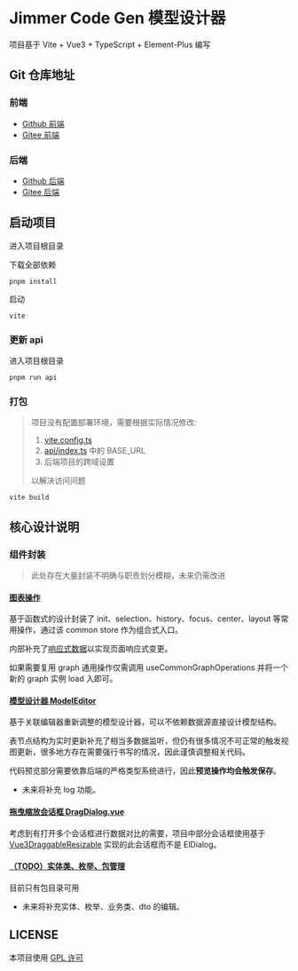 # Jimmer Code Gen 模型设计器

项目基于 Vite + Vue3 + TypeScript + Element-Plus 编写

## Git 仓库地址

### 前端
- [Github 前端](https://github.com/pot-mot/jimmer-code-gen-vue3)
- [Gitee 前端](https://gitee.com/run-around---whats-wrong/jimmer-code-gen-vue3)

### 后端
- [Github 后端](https://github.com/pot-mot/jimmer-code-gen-kotlin)
- [Gitee 后端](https://gitee.com/run-around---whats-wrong/jimmer-code-gen-kotlin)

## 启动项目

进入项目根目录

下载全部依赖
```
pnpm install
```

启动
```
vite
```

### 更新 api

进入项目根目录

```
pnpm run api
```

### 打包

> 项目没有配置部署环境，需要根据实际情况修改: 
> 
> 1. [vite.config.ts](vite.config.ts) 
> 2. [api/index.ts](src%2Fapi%2Findex.ts) 中的 BASE_URL
> 3. 后端项目的跨域设置
> 
> 以解决访问问题

```
vite build
```

## 核心设计说明

### 组件封装

> 此处存在大量封装不明确与职责划分模糊，未来仍需改进

#### [图表操作](src%2Fcomponents%2Fbusiness%2FgraphEditor%2Findex.ts)

基于函数式的设计封装了 init、selection、history、focus、center、layout 等常用操作，通过该 common store 作为组合式入口。

内部补充了[响应式数据](src%2Fcomponents%2Fbusiness%2FgraphEditor%2Fcommon%2FreactiveState.ts)以实现页面响应式变更。

如果需要复用 graph 通用操作仅需调用 useCommonGraphOperations 并将一个新的 graph 实例 load 入即可。

#### [模型设计器 ModelEditor](src%2Fcomponents%2Fpages%2FModelEditor%2FPage.vue)

基于关联编辑器重新调整的模型设计器，可以不依赖数据源直接设计模型结构。

表节点结构为实时更新补充了相当多数据监听，但仍有很多情况不可正常的触发视图更新，很多地方存在需要强行书写的情况，因此谨慎调整相关代码。

代码预览部分需要依靠后端的严格类型系统进行，因此**预览操作均会触发保存**。

- 未来将补充 log 功能。

#### [拖曳缩放会话框 DragDialog.vue](src%2Fcomponents%2Fglobal%2Fdialog%2FDragDialog.vue)

考虑到有打开多个会话框进行数据对比的需要，项目中部分会话框使用基于 [Vue3DraggableResizable](https://github.com/a7650/vue3-draggable-resizable/blob/main/docs/document_zh.md) 实现的此会话框而不是 ElDialog。

#### [（TODO）实体类、枚举、包管理](src%2Fcomponents%2Fpages%2FEntityGenerator%2FPage.vue)

目前只有包目录可用

- 未来将补充实体、枚举、业务类、dto 的编辑。

## LICENSE

本项目使用 [GPL 许可](LICENSE)
